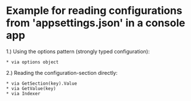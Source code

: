 # Example for reading configurations<br>from 'appsettings.json' in a console app

1.) Using the options pattern (strongly typed configuration):

    * via options object

2.) Reading the configuration-section directly:

    * via GetSection(key).Value
    * via GetValue(key)
    * via Indexer
